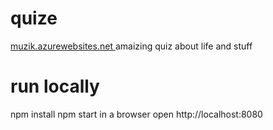 # quize
[muzik.azurewebsites.net
](https://muzik.azurewebsites.net/)amaizing quiz about life and stuff

# run locally
npm install
npm start
in a browser open http://localhost:8080
